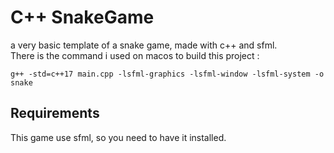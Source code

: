 # C++ SnakeGame
a very basic template of a snake game, made with c++ and sfml.\
There is the command i used on macos to build this project :
```
g++ -std=c++17 main.cpp -lsfml-graphics -lsfml-window -lsfml-system -o snake
```

## Requirements
This game use sfml, so you need to have it installed.
